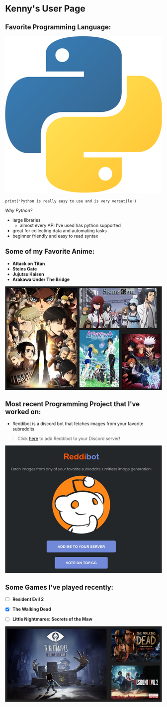 # Kenny's User Page

## Favorite Programming Language:
![python logo](/images/python_logo.png)

`print('Python is really easy to use and is very versatile')`

_Why Python?_

- large libraries
  - almost every API I've used has python supported
- great for collecting data and automating tasks
- beginner friendly and easy to read syntax

## Some of my Favorite Anime:

- **Attack on Titan**
- **Steins Gate**
- **Jujutsu Kaisen**
- **Arakawa Under The Bridge**

![image of my favorite anime](/images/fav_anime.jpg)


## Most recent Programming Project that I've worked on:

- Reddibot is a discord bot that fetches images from your favorite subreddits

> Click [here](https://www.reddibot.me/) to add Reddibot to your Discord server!

![reddibot preview](/images/reddibot.jpg)
## Some Games I've played recently:

- [ ] **Resident Evil 2**

- [x] **The Walking Dead**

- [ ] **Little Nightmares: Secrets of the Maw**


![my favorite games](/images/fav_games.jpg)
